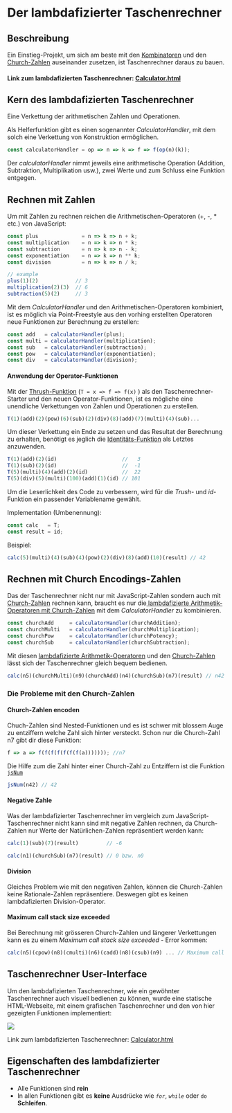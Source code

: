 # Der lambdafizierter Taschenrechner

## Beschreibung

Ein Einstieg-Projekt, um sich am beste mit den [Kombinatoren](einfache-kombinatoren.md) und den [Church-Zahlen](church-encodings-zahlen-und-boolesche-werte.md) auseinander zusetzen, ist Taschenrechner daraus zu bauen.

#### Link zum lambdafizierten Taschenrechner: [Calculator.html](https://mattwolf-corporation.github.io/lambdaCalculusGithubPages/src/calculator/calculator-view.html)

## Kern des lambdafizierten Taschenrechner

Eine Verkettung der arithmetischen Zahlen und Operationen.

Als Helferfunktion gibt es einen sogenannter _CalculatorHandler_, mit dem solch eine Verkettung von Konstruktion ermöglichen.

```javascript
const calculatorHandler = op => n => k => f => f(op(n)(k));
```

Der _calculatorHandler_ nimmt jeweils eine arithmetische Operation (Addition, Subtraktion, Multiplikation usw.), zwei Werte und zum Schluss eine Funktion entgegen.

## Rechnen mit Zahlen

Um mit Zahlen zu rechnen reichen die Arithmetischen-Operatoren (+, -, \* etc.) von JavaScript:

```javascript
const plus              = n => k => n + k;
const multiplication    = n => k => n * k;
const subtraction       = n => k => n - k;
const exponentiation    = n => k => n ** k;
const division          = n => k => n / k;

// example
plus(1)(2)            // 3
multiplication(2)(3)  // 6 
subtraction(5)(2)     // 3
```

Mit dem _CalculatorHandler_ und den Arithmetischen-Operatoren kombiniert, ist es möglich via Point-Freestyle aus den vorhing erstellten Operatoren neue Funktionen zur Berechnung zu erstellen:

```javascript
const add   = calculatorHandler(plus);            
const multi = calculatorHandler(multiplication);  
const sub   = calculatorHandler(subtraction);
const pow   = calculatorHandler(exponentiation);
const div   = calculatorHandler(division);
```

#### Anwendung der Operator-Funktionen

Mit der [Thrush-Funktion](einfache-kombinatoren.md) (`T = x => f => f(x)` ) als den Taschenrechner-Starter und den neuen Operator-Funktionen, ist es mögliche eine unendliche Verkettungen von Zahlen und Operationen zu erstellen.

```javascript
T(1)(add)(2)(pow)(6)(sub)(2)(div)(8)(add)(7)(multi)(4)(sub)...
```

Um dieser Verkettung ein Ende zu setzen und das Resultat der Berechnung zu erhalten, benötigt es jeglich die [Identitäts-Funktion](einfache-kombinatoren.md) als Letztes anzuwenden.

```javascript
T(1)(add)(2)(id)                     //   3
T(1)(sub)(2)(id)                     //  -1
T(5)(multi)(4)(add)(2)(id)           //  22
T(5)(div)(5)(multi)(100)(add)(1)(id) // 101
```

Um die Leserlichkeit des Code zu verbessern, wird für die _Trush_- und _id_-Funktion ein passender Variablename gewählt.

Implementation (Umbenennung):

```javascript
const calc   = T;
const result = id;
```

Beispiel:

```javascript
calc(5)(multi)(4)(sub)(4)(pow)(2)(div)(8)(add)(10)(result) // 42
```

## Rechnen mit Church Encodings-Zahlen

Das der Taschenrechner nicht nur mit JavaScript-Zahlen sondern auch mit [Church-Zahlen](church-encodings-zahlen-und-boolesche-werte.md) rechnen kann, braucht es nur die[ lambdafizierte Arithmetik-Operatoren mit Church-Zahlen](church-encodings-zahlen-und-boolesche-werte.md#church-addition-addieren) mit dem _CalculatorHandler_ zu kombinieren.

```javascript
const churchAdd     = calculatorHandler(churchAddition);
const churchMulti   = calculatorHandler(churchMultiplication);
const churchPow     = calculatorHandler(churchPotency);
const churchSub     = calculatorHandler(churchSubtraction);
```

Mit diesen [lambdafizierte Arithmetik-Operatoren](church-encodings-zahlen-und-boolesche-werte.md) und den [Church-Zahlen](church-encodings-zahlen-und-boolesche-werte.md#church-zahlen) lässt sich der Taschenrechner gleich bequem bedienen.

```javascript
calc(n5)(churchMulti)(n9)(churchAdd)(n4)(churchSub)(n7)(result) // n42
```

### Die Probleme mit den Church-Zahlen

#### Church-Zahlen encoden

Chuch-Zahlen sind Nested-Funktionen und es ist schwer mit blossem Auge zu entziffern welche Zahl sich hinter versteckt. Schon nur die Church-Zahl n7 gibt dir diese Funktion:

```javascript
f => a => f(f(f(f(f(f(f(a))))))); //n7
```

Die Hilfe zum die Zahl hinter einer Church-Zahl zu Entziffern ist die Funktion [`jsNum`](church-encodings-zahlen-und-boolesche-werte.md#jsnum)

```javascript
jsNum(n42) // 42
```

#### Negative Zahle

Was der lambdafizierter Taschenrechner im vergleich zum JavaScript-Taschenrechner nicht kann sind mit negative Zahlen rechnen, da Church-Zahlen nur Werte der Natürlichen-Zahlen repräsentiert werden kann:

```javascript
calc(1)(sub)(7)(result)         // -6

calc(n1)(churchSub)(n7)(result) // 0 bzw. n0
```

#### Division

Gleiches Problem wie mit den negativen Zahlen, können die Church-Zahlen keine Rationale-Zahlen repräsentiere. Deswegen gibt es keinen lambdafizierten Division-Operator.

#### Maximum call stack size exceeded

Bei Berechnung mit grösseren Church-Zahlen und längerer Verkettungen kann es zu einem _Maximum call stack size exceeded_ - Error kommen:

```javascript
calc(n5)(cpow)(n8)(cmulti)(n6)(cadd)(n8)(csub)(n9) ... // Maximum call stack size exceeded
```

## Taschenrechner User-Interface

Um den lambdafizierten Taschenrechner, wie ein gewöhnter Taschenrechner auch visuell bedienen zu können, wurde eine statische HTML-Webseite, mit einem grafischen Taschenrechner und den von hier gezeigten Funktionen implementiert:

![](<../.gitbook/assets/image (3).png>)

Link zum lambdafizierten Taschenrechner: [Calculator.html](https://mattwolf-corporation.github.io/lambdaCalculusGithubPages/src/calculator/calculator-view.html)

## Eigenschaften des lambdafizierter Taschenrechner

* Alle Funktionen sind **rein**
* In allen Funktionen gibt es **keine** Ausdrücke wie _`for`_, _`while`_ oder `do` **Schleifen**.
